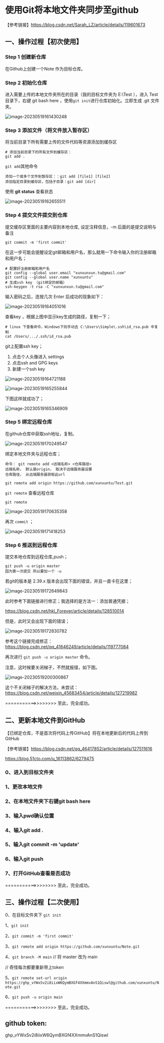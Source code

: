 # 使用Git将本地文件夹同步至github

【参考链接】https://blog.csdn.net/Sarah_LZ/article/details/119601673

## 一、操作过程【初次使用】

### Step 1 创建新仓库

在Github上创建一个Note 作为目标仓库。

### Step 2 初始化仓库

进入需要上传的本地文件夹所在的目录（我的目标文件夹为 E:\Test ），进入 Test  目录下，右键 git bash here ，使用`git init`进行仓库初始化。立即生成 .git 文件夹。

![image-20230519161430248](./assets/image-20230519161430248.png)

### Step 3 添加文件（将文件放入暂存区）

将当前目录下所有需要上传的文件代码等资源添加到缓存区

```
# 添加当前目录下的所有文件到缓存区：
git add .
```

`git add`其他命令

```
添加一个或多个文件到暂存区：：git add [file1] [file2]
添加指定目录到缓存区，包括子目录：git add [dir]
```

使用 **git status** 查看状态

![image-20230519162655511](./assets/image-20230519162655511.png)

### Step 4  提交文件提交到仓库

提交缓存区里面的主要内容到本地仓库, 设定注释信息，-m 后面的是提交说明与备注

```
git commit -m 'first commit'
```

在这一步可能会提醒设定git邮箱和用户名，那么就用一下命令输入你的注册邮箱和用户名；

```
# 配置好注册邮箱和用户名
git config --global user.email "xunxunxun.tu@gmail.com"
git config --global user.name "xunxuntu"
# 生成ssh key （git绑定的邮箱）
ssh-keygen -t rsa -C "xunxunxun.tu@gmail.com"
```

输入密码之后，连按几次 Enter 后成功的现象如下：

![image-20230519164051016](./assets/image-20230519164051016.png)

查看key ，根据上图中显示key生成的路径，复制一下；

```
# linux 下查看命令，Windows下则手动去 C:\Users\Simple\.ssh\id_rsa.pub 中复制
cat /Users/.../.ssh/id_rsa.pub
```

git上配置ssh key；

1. 点击个人头像进入 settings
2. 点击ssh and GPG keys
3. 新建一个ssh key

![image-20230519164721188](./assets/image-20230519164721188.png)

![image-20230519165255844](./assets/image-20230519165255844.png)

下图这样就成功了；

![image-20230519165346909](./assets/image-20230519165346909.png)

### Step 5 绑定远程仓库

在github仓库中获取ssh地址，复制。

![image-20230519170249547](./assets/image-20230519170249547.png)

绑定本地文件夹与远程仓库；

```
命令： git remote add <远端名称> <仓库路径>
远端名称， 默认是origin， 取决于远端服务器设置
仓库路径， 从远端服务器获取此url

git remote add origin https://github.com/xunxuntu/Test.git
```

`git remote` 查看远程仓库

```
git remote
```

![image-20230519170635358](./assets/image-20230519170635358.png)

再次 `commit` ；

![image-20230519171418253](./assets/image-20230519171418253.png)



### Step 6 推送到远程仓库

提交本地仓库到远程仓库,push；

```
git push -u origin master
因为第一次提交 所以要加一个 -u
```

若git的版本是 2.39.x 版本会出现下面的错误，并且一直卡在这里；

![image-20230519172649843](./assets/image-20230519172649843.png)

此时参考下面链接进行修正；我选择的是方法一：添加普通凭据；

https://blog.csdn.net/hkl_Forever/article/details/128510014

但是，此时又会出现下面的错误；

![image-20230519172830782](./assets/image-20230519172830782.png)

参考这个链接完成修正：https://blog.csdn.net/qq_41646249/article/details/119777084

再次进行 `git push -u origin master` 命令。

注意，这时候要关闭梯子，不然就报错，如下图。

![image-20230519200300867](./assets/image-20230519200300867.png)

这个不关闭梯子的解决方法，未尝试：https://blog.csdn.net/weixin_45683454/article/details/127219982

===========>>>>>>>> 至此，完全成功。

## 二、更新本地文件到GitHub

【已绑定仓库，不是首次将代码上传GitHub】将在本地更新后的代码上传到GitHub

【参考链接】https://blog.csdn.net/qq_46417852/article/details/127511616

https://blog.51cto.com/u_16113862/6279475

### 0、进入到目标文件夹

### 1、更改本地文件

### 2、在本地文件夹下右键git bash here

### 3、输入pwd确认位置

### 4、输入git add .

### 5、输入git commit -m 'update'

### 6、输入git push

### 7、打开GitHub查看是否成功

===========>>>>>>>> 至此，完全成功。

## 三、操作过程【二次使用】

0、在目标文件夹下 `git init`

1、`git init`

2、`git commit -m 'first commit'`

3、`git remote add origin https://github.com/xunxuntu/Note.git`

4、`git branch -M main` // 将 master 改为 main

// 奇怪每次都要重新带上token

5、`git remote set-url origin https://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@github.com/xunxuntu/Note.git`

6、`git push -u origin main`

===========>>>>>>>> 至此，完全成功。

## github token:

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

